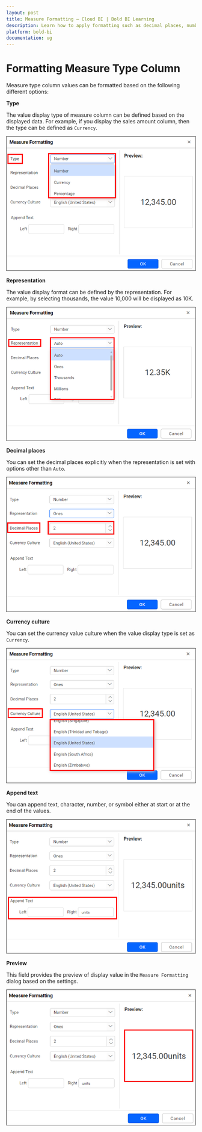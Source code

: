 ```yaml
---
layout: post
title: Measure Formatting – Cloud BI | Bold BI Learning
description: Learn how to apply formatting such as decimal places, number type, etc. to the numeric column in Bold BI Cloud dashboard.
platform: bold-bi
documentation: ug
---
```


# Formatting Measure Type Column

Measure type column values can be formatted based on the following different options:

**Type**

The value display type of measure column can be defined based on the displayed data. For example, if you display the sales amount column, then the type can be defined as `Currency`.

![Type](/static/assets/cloud/visualizing-data/working-with-widgets/images/formattingmeasuretypecolumn_type.PNG)

**Representation**

The value display format can be defined by the representation. For example, by selecting thousands, the value 10,000 will be displayed as 10K.

![Representation](/static/assets/cloud/visualizing-data/working-with-widgets/images/formattingmeasuretypecolumn_representation.PNG)

**Decimal places**

You can set the decimal places explicitly when the representation is set with options other than `Auto`.

![Decimal](/static/assets/cloud/visualizing-data/working-with-widgets/images/formattingmeasuretypecolumn_decimal.PNG)

**Currency culture**

You can set the currency value culture when the value display type is set as `Currency`.

![Currency](/static/assets/cloud/visualizing-data/working-with-widgets/images/formattingmeasuretypecolumn_currency.PNG)

**Append text**

You can append text, character, number, or symbol either at start or at the end of the values.

![Append text](/static/assets/cloud/visualizing-data/working-with-widgets/images/formattingmeasuretypecolumn_appendtext.PNG)

**Preview**

This field provides the preview of display value in the `Measure Formatting` dialog based on the settings.

![Preview](/static/assets/cloud/visualizing-data/working-with-widgets/images/formattingmeasuretypecolumn_preview.PNG)







